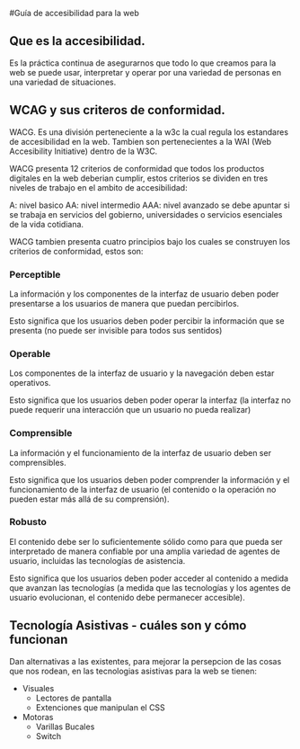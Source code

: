 #Guía de accesibilidad para la web

## Que es la accesibilidad.

Es la práctica continua de asegurarnos que todo lo que creamos para la web se puede usar, interpretar y operar por una variedad de personas en una variedad de situaciones.

## WCAG y sus criteros de conformidad.

WACG. Es una división perteneciente a la w3c la cual regula los estandares de accesibilidad en la web. Tambien son pertenecientes a la WAI (Web Accesibility Initiative) dentro de la W3C.

WACG presenta 12 criterios de conformidad que todos los productos digitales en la web deberian cumplir, estos criterios se dividen en tres niveles de trabajo en el ambito de accesibilidad:

A: nivel basico
AA: nivel intermedio
AAA: nivel avanzado se debe apuntar si se trabaja en servicios del gobierno, universidades o servicios esenciales de la vida cotidiana.

WACG tambien presenta cuatro principios bajo los cuales se construyen los criterios de conformidad, estos son:

### Perceptible

La información y los componentes de la interfaz de usuario deben poder presentarse a los usuarios de manera que puedan percibirlos.

Esto significa que los usuarios deben poder percibir la información que se presenta (no puede ser invisible para todos sus sentidos)

### Operable

Los componentes de la interfaz de usuario y la navegación deben estar operativos.

Esto significa que los usuarios deben poder operar la interfaz (la interfaz no puede requerir una interacción que un usuario no pueda realizar)

### Comprensible

La información y el funcionamiento de la interfaz de usuario deben ser comprensibles.

Esto significa que los usuarios deben poder comprender la información y el funcionamiento de la interfaz de usuario (el contenido o la operación no pueden estar más allá de su comprensión).

### Robusto

El contenido debe ser lo suficientemente sólido como para que pueda ser interpretado de manera confiable por una amplia variedad de agentes de usuario, incluidas las tecnologías de asistencia.

Esto significa que los usuarios deben poder acceder al contenido a medida que avanzan las tecnologías (a medida que las tecnologías y los agentes de usuario evolucionan, el contenido debe permanecer accesible).

## Tecnología Asistivas - cuáles son y cómo funcionan

Dan alternativas a las existentes, para mejorar la persepcion de las cosas que nos rodean, en las tecnologias asistivas para la web se tienen:

- Visuales
  - Lectores de pantalla
  - Extenciones que manipulan el CSS
- Motoras
  - Varillas Bucales
  - Switch
